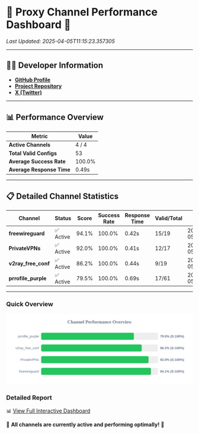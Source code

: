 # 🌟 Proxy Channel Performance Dashboard 🌟

_Last Updated: 2025-04-05T11:15:23.357305_

---

## 👩‍💻 Developer Information

- **[GitHub Profile](https://github.com/4n0nymou3)**  
- **[Project Repository](https://github.com/4n0nymou3/multi-proxy-config-fetcher)**  
- **[X (Twitter)](https://x.com/4n0nymou3)**  

---

## 📊 Performance Overview

| Metric                | Value       |
|-----------------------|-------------|
| **Active Channels**   | 4 / 4       |
| **Total Valid Configs** | 53          |
| **Average Success Rate** | 100.0%      |
| **Average Response Time** | 0.49s       |

---

## 📋 Detailed Channel Statistics

| Channel          | Status     | Score  | Success Rate | Response Time | Valid/Total | Last Success               |
|------------------|------------|--------|--------------|---------------|-------------|----------------------------|
| **freewireguard**  | ✅ Active  | 94.1%  | 100.0% | 0.42s         | 15/19       | 2025-04-05T11:15:23.355576 |
| **PrivateVPNs**  | ✅ Active  | 92.0%  | 100.0% | 0.41s         | 12/17       | 2025-04-05T11:15:22.911302 |
| **v2ray_free_conf**  | ✅ Active  | 86.2%  | 100.0% | 0.44s         | 9/19       | 2025-04-05T11:15:22.468543 |
| **prrofile_purple**  | ✅ Active  | 79.5%  | 100.0% | 0.69s         | 17/61       | 2025-04-05T11:15:21.910458 |

---

### Quick Overview
<div align="center">
  <a href="https://raw.githubusercontent.com/nullluser/NullRepo/refs/heads/main/assets/channel_stats_chart.svg">
    <img src="https://raw.githubusercontent.com/nullluser/NullRepo/refs/heads/main/assets/channel_stats_chart.svg" alt="Source Performance Statistics" width="800">
  </a>
</div>

### Detailed Report
📊 [View Full Interactive Dashboard](https://htmlpreview.github.io/?https://github.com/nullluser/NullRepo/blob/main/assets/performance_report.html)

🎉 **All channels are currently active and performing optimally!** 🎉
